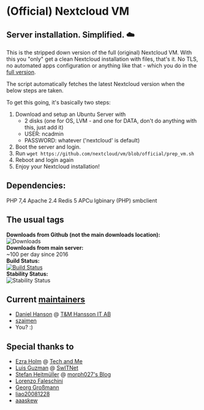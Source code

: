 (Official) Nextcloud VM
============

Server installation. Simplified. :cloud:
--------------------------------

This is the stripped down version of the full (original) Nextcloud VM. With this you "only" get a clean Nextcloud installation with files, that's it. No TLS, no automated apps configuration or anything like that - which you do in the [full version](https://www.hanssonit.se/nextcloud-vm/).

The script automatically fetches the latest Nextcloud version when the below steps are taken.

To get this going, it's basically two steps:
1. Download and setup an Ubuntu Server with
    - 2 disks (one for OS, LVM - and one for DATA, don't do anything with this, just add it)
    - USER: ncadmin
    - PASSWORD: whatever ('nextcloud' is default)
2. Boot the server and login.
3. Run `wget https://github.com/nextcloud/vm/blob/official/prep_vm.sh`
4. Reboot and login again
5. Enjoy your Nextcloud installation!

## Dependencies:
PHP 7,4
Apache 2.4
Redis 5
APCu
Igbinary (PHP)
smbclient


## The usual tags
**Downloads from Github (not the main downloads location):**
<br>
![Downloads](https://img.shields.io/github/downloads/nextcloud/vm/total.svg)
<br>
**Downloads from main server:**
<br>
~100 per day since 2016
<br>
**Build Status:**
<br>
[![Build Status](https://travis-ci.org/nextcloud/vm.svg?branch=master)](https://travis-ci.org/nextcloud/vm)
<br>
**Stability Status:**
<br>
![Stability Status](https://img.shields.io/badge/stability-stable-brightgreen.svg)

## Current [maintainers](https://github.com/nextcloud/vm/graphs/contributors)
* [Daniel Hanson](https://github.com/enoch85) @ [T&M Hansson IT AB](https://www.hanssonit.se)
* [szaimen](https://github.com/szaimen)
* You? :)

## Special thanks to
* [Ezra Holm](https://github.com/ezraholm50) @ [Tech and Me](https://www.techandme.se)
* [Luis Guzman](https://github.com/Ark74) @ [SwITNet](https://switnet.net)
* [Stefan Heitmüller](https://github.com/morph027) @ [morph027's Blog](https://morph027.gitlab.io/)
* [Lorenzo Faleschini](https://github.com/penzoiders)
* [Georg Großmann](https://github.com/ggeorgg)
* [liao20081228](https://github.com/liao20081228)
* [aaaskew](https://github.com/aaaskew)

[Nextcloud Server]: https://bit.ly/2CHIUkA
[app store]: https://bit.ly/2HUy4v9
[\*nix]: https://bit.ly/2UaCC7b
[A+ security-rated]: https://bit.ly/2mvlyJ3
[Collabora Online]: https://bit.ly/2WjVVZ8
[ONLYOFFICE]: https://bit.ly/2FA0TKj
